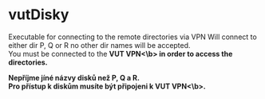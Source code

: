 # vutDisky
Executable for connecting to the remote directories via VPN
Will connect to either dir P, Q or R no other dir names will be accepted.<br>
You must be connected to the <b>VUT VPN<\b> in order to access the directories.

Nepříjme jíné názvy disků než P, Q a R.<br>
Pro přístup k diskům musíte být připojeni k <b>VUT VPN<\b>.
